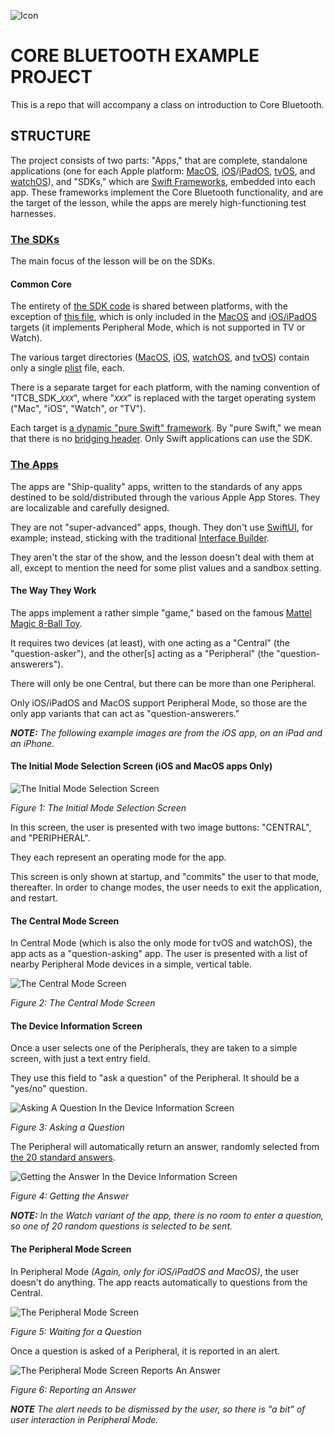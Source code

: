 ![Icon](img/icon.png)

# CORE BLUETOOTH EXAMPLE PROJECT

This is a repo that will accompany a class on introduction to Core Bluetooth.

## STRUCTURE

The project consists of two parts: "Apps," that are complete, standalone applications (one for each Apple platform: [MacOS](https://apple.com/macos), [iOS](https://apple.com/ios)/[iPadOS](https://apple.com/ipados), [tvOS](https://apple.com/tvos), and [watchOS](https://apple.com/watchos)), and "SDKs," which are [Swift Frameworks](https://developer.apple.com/library/archive/documentation/MacOSX/Conceptual/BPFrameworks/Frameworks.html), embedded into each app. These frameworks implement the Core Bluetooth functionality, and are the target of the lesson, while the apps are merely high-functioning test harnesses.

### [The SDKs](https://github.com/ChrisMarshallNY/ITCB-master/tree/master/03-Final-CompleteImplementation/SDK-src)

The main focus of the lesson will be on the SDKs.

#### Common Core

The entirety of [the SDK code](https://github.com/ChrisMarshallNY/ITCB-master/tree/master/03-Final-CompleteImplementation/SDK-src/src) is shared between platforms, with the exception of [this file](https://github.com/ChrisMarshallNY/ITCB-master/blob/master/03-Final-CompleteImplementation/SDK-src/src/internal/Mac_iOS_Only/ITCB_SDK_Peripheral_internal.swift), which is only included in the [MacOS](https://github.com/ChrisMarshallNY/ITCB-master/tree/master/03-Final-CompleteImplementation/SDK-src/ITCB_SDK_Mac) and [iOS/iPadOS](https://github.com/ChrisMarshallNY/ITCB-master/tree/master/03-Final-CompleteImplementation/SDK-src/ITCB_SDK_iOS) targets (it implements Peripheral Mode, which is not supported in TV or Watch).

The various target directories ([MacOS](https://github.com/ChrisMarshallNY/ITCB-master/tree/master/03-Final-CompleteImplementation/SDK-src/ITCB_SDK_Mac), [iOS](https://github.com/ChrisMarshallNY/ITCB-master/tree/master/03-Final-CompleteImplementation/SDK-src/ITCB_SDK_iOS), [watchOS](https://github.com/ChrisMarshallNY/ITCB-master/tree/master/03-Final-CompleteImplementation/SDK-src/ITCB_SDK_Watch), and [tvOS](https://github.com/ChrisMarshallNY/ITCB-master/tree/master/03-Final-CompleteImplementation/SDK-src/ITCB_SDK_TVOS)) contain only a single [plist](https://www.google.com/url?sa=t&rct=j&q=&esrc=s&source=web&cd=13&cad=rja&uact=8&ved=2ahUKEwjytoaSy7HpAhXagnIEHdRwDRUQFjAMegQIPBAB&url=https%3A%2F%2Fdeveloper.apple.com%2Flibrary%2Farchive%2Fdocumentation%2FGeneral%2FReference%2FInfoPlistKeyReference%2FArticles%2FAboutInformationPropertyListFiles.html&usg=AOvVaw2rlth1YGdVn8U50mCDZp-n) file, each.

There is a separate target for each platform, with the naming convention of "ITCB_SDK_*`XXX`*", where "*`XXX`*" is replaced with the target operating system ("Mac", "iOS", "Watch", or "TV").

Each target is [a dynamic "pure Swift" framework](https://developer.apple.com/library/archive/documentation/DeveloperTools/Conceptual/DynamicLibraries/100-Articles/OverviewOfDynamicLibraries.html). By "pure Swift," we mean that there is no [bridging header](https://developer.apple.com/documentation/swift/imported_c_and_objective-c_apis/importing_swift_into_objective-c). Only Swift applications can use the SDK.

### [The Apps](https://github.com/ChrisMarshallNY/ITCB-master/tree/master/03-Final-CompleteImplementation/Apps-src)

The apps are "Ship-quality" apps, written to the standards of any apps destined to be sold/distributed through the various Apple App Stores. They are localizable and carefully designed.

They are not "super-advanced" apps, though. They don't use [SwiftUI](https://developer.apple.com/documentation/swiftui), for example; instead, sticking with the traditional [Interface Builder](https://developer.apple.com/xcode/interface-builder/).

They aren't the star of the show, and the lesson doesn't deal with them at all, except to mention the need for some plist values and a sandbox setting.

#### The Way They Work

The apps implement a rather simple "game," based on the famous [Mattel Magic 8-Ball Toy](https://en.wikipedia.org/wiki/Magic_8-Ball).

It requires two devices (at least), with one acting as a "Central" (the "question-asker"), and the other[s] acting as a "Peripheral" (the "question-answerers").

There will only be one Central, but there can be more than one Peripheral.

Only iOS/iPadOS and MacOS support Peripheral Mode, so those are the only app variants that can act as "question-answerers."

***NOTE:*** *The following example images are from the iOS app, on an iPad and an iPhone.*

#### The Initial Mode Selection Screen (iOS and MacOS apps Only)

![The Initial Mode Selection Screen](img/Figure-1.png)

*Figure 1: The Initial Mode Selection Screen*

In this screen, the user is presented with two image buttons: "CENTRAL", and "PERIPHERAL".

They each represent an operating mode for the app.

This screen is only shown at startup, and "commits" the user to that mode, thereafter. In order to change modes, the user needs to exit the application, and restart.

#### The Central Mode Screen

In Central Mode (which is also the only mode for tvOS and watchOS), the app acts as a "question-asking" app. The user is presented with a list of nearby Peripheral Mode devices in a simple, vertical table.

![The Central Mode Screen](img/Figure-2.png)

*Figure 2: The Central Mode Screen*

#### The Device Information Screen

Once a user selects one of the Peripherals, they are taken to a simple screen, with just a text entry field.

They use this field to "ask a question" of the Peripheral. It should be a "yes/no" question.

![Asking A Question In the Device Information Screen](img/Figure-3.png)

*Figure 3: Asking a Question*

The Peripheral will automatically return an answer, randomly selected from [the 20 standard answers](https://en.wikipedia.org/wiki/Magic_8-Ball#Possible_answers).

![Getting the Answer In the Device Information Screen](img/Figure-4.png)

*Figure 4: Getting the Answer*

***NOTE:*** *In the Watch variant of the app, there is no room to enter a question, so one of 20 random questions is selected to be sent.*

#### The Peripheral Mode Screen

In Peripheral Mode *(Again, only for iOS/iPadOS and MacOS)*, the user doesn't do anything. The app reacts automatically to questions from the Central.

![The Peripheral Mode Screen](img/Figure-5.png)

*Figure 5: Waiting for a Question*

Once a question is asked of a Peripheral, it is reported in an alert.

![The Peripheral Mode Screen Reports An Answer](img/Figure-6.png)

*Figure 6: Reporting an Answer*

***NOTE*** *The alert needs to be dismissed by the user, so there is "a bit" of user interaction in Peripheral Mode.*
